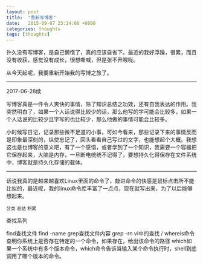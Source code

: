 ```yaml
---
layout: post
title:  "重新写博客"
date:   2015-09-07 23:14:00 +0800
categories: thoughts
tags: [thoughts]
---
```

许久没有写博客，是自己懒惰了，真的应该自省下。最近的我好浮躁，很累，而且没有收获，感觉没有成长，很想嘶喊，但是张不开喉咙。

从今天起呢，我要重新开始我的写博之旅了。

---
2017-06-28续

写博客真是一件令人爽快的事情，除了知识总结之功效，还有自我表达的作用。我突然明白了，如果一个人话说得比较少的话，那么他写的字可能会比较多，如果一个人话说的比较少且字写的也比较少，那么他做的事情可能会比较多。

小时候写日记，记录那些微不足道的小事，可如今看来，那些记录下来的事情反而是印象最深刻的，纵使忘记了，回头看看自己写过的文字，也能想起个大概。我想这也是也博客的意义吧，有了一个感悟，或者学到了一个知识，我需要一个容器把它保存起来，大脑是内存，一旦断电统统不记得了，要想持久化得保存在文件系统中，博客就是持久化存储的载体。

---

话说我真的是越来越喜欢Linux里面的命令了，敲进命令的快感是鼠标点击所不能比拟的，最近呢，我的linux命令库丰富了一点点，现在就写出来，为了以后能够想起来。

`分类` `总结` `积累`

查找系列

find查找文件
find -name
grep查找文件内容
grep -rn
vi中的查找
/
whereis命令查明你系统上是否存在特定的一个命令，如果存在，给出该命令的路径
which如果一个系统中有多个版本命令，which命令告诉当输入某个命令执行时，shell到底调用了哪个版本的命令。



